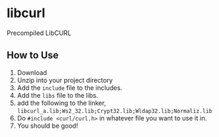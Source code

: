 # libcurl
Precompiled LibCURL

## How to Use
1. Download
2. Unzip into your project directory
3. Add the `include` file to the includes.
4. Add the `libs` file to the libs.
5. add the following to the linker, `libcurl_a.lib;Ws2_32.lib;Crypt32.lib;Wldap32.lib;Normaliz.lib`
6. Do `#include <curl/curl.h>` in whatever file you want to use it in.
7. You should be good!
